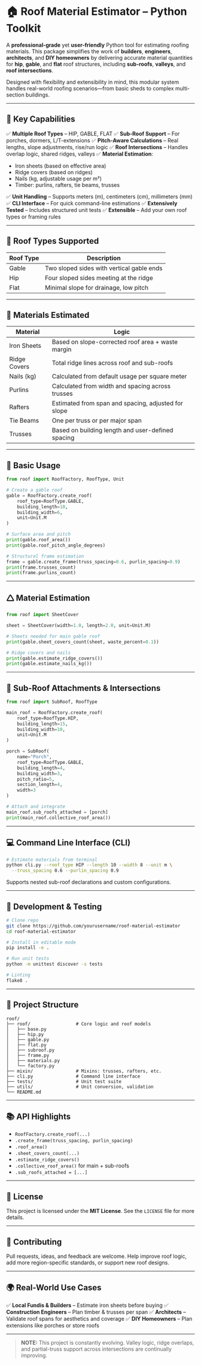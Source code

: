 # 🏠 Roof Material Estimator – Python Toolkit

A **professional-grade** yet **user-friendly** Python tool for estimating roofing materials. This package simplifies the work of **builders**, **engineers**, **architects**, and **DIY homeowners** by delivering accurate material quantities for **hip**, **gable**, and **flat** roof structures, including **sub-roofs**, **valleys**, and **roof intersections**.

Designed with flexibility and extensibility in mind, this modular system handles real-world roofing scenarios—from basic sheds to complex multi-section buildings.

---

## 🚩 Key Capabilities

✅ **Multiple Roof Types** – HIP, GABLE, FLAT
✅ **Sub-Roof Support** – For porches, dormers, L/T-extensions
✅ **Pitch-Aware Calculations** – Real lengths, slope adjustments, rise/run logic
✅ **Roof Intersections** – Handles overlap logic, shared ridges, valleys
✅ **Material Estimation**:

* Iron sheets (based on effective area)
* Ridge covers (based on ridges)
* Nails (kg, adjustable usage per m²)
* Timber: purlins, rafters, tie beams, trusses

✅ **Unit Handling** – Supports meters (m), centimeters (cm), millimeters (mm)
✅ **CLI Interface** – For quick command-line estimations
✅ **Extensively Tested** – Includes structured unit tests
✅ **Extensible** – Add your own roof types or framing rules

---

## 📀 Roof Types Supported

| Roof Type | Description                               |
| --------- | ----------------------------------------- |
| Gable     | Two sloped sides with vertical gable ends |
| Hip       | Four sloped sides meeting at the ridge    |
| Flat      | Minimal slope for drainage, low pitch     |

---

## 🩵 Materials Estimated

| Material     | Logic                                               |
| ------------ | --------------------------------------------------- |
| Iron Sheets  | Based on slope-corrected roof area + waste margin   |
| Ridge Covers | Total ridge lines across roof and sub-roofs         |
| Nails (kg)   | Calculated from default usage per square meter      |
| Purlins      | Calculated from width and spacing across trusses    |
| Rafters      | Estimated from span and spacing, adjusted for slope |
| Tie Beams    | One per truss or per major span                     |
| Trusses      | Based on building length and user-defined spacing   |

---

## 🧰 Basic Usage

```python
from roof import RoofFactory, RoofType, Unit

# Create a gable roof
gable = RoofFactory.create_roof(
    roof_type=RoofType.GABLE,
    building_length=10,
    building_width=6,
    unit=Unit.M
)

# Surface area and pitch
print(gable.roof_area())
print(gable.roof_pitch_angle_degrees)

# Structural frame estimation
frame = gable.create_frame(truss_spacing=0.6, purlin_spacing=0.9)
print(frame.trusses_count)
print(frame.purlins_count)
```

---

## 🛆 Material Estimation

```python
from roof import SheetCover

sheet = SheetCover(width=1.0, length=2.0, unit=Unit.M)

# Sheets needed for main gable roof
print(gable.sheet_covers_count(sheet, waste_percent=0.1))

# Ridge covers and nails
print(gable.estimate_ridge_covers())
print(gable.estimate_nails_kg())
```

---

## 🏧 Sub-Roof Attachments & Intersections

```python
from roof import SubRoof, RoofType

main_roof = RoofFactory.create_roof(
    roof_type=RoofType.HIP,
    building_length=15,
    building_width=10,
    unit=Unit.M
)

porch = SubRoof(
    name="Porch",
    roof_type=RoofType.GABLE,
    building_length=4,
    building_width=3,
    pitch_ratio=5,
    section_length=4,
    width=3
)

# Attach and integrate
main_roof.sub_roofs_attached = [porch]
print(main_roof.collective_roof_area())
```

---

## 💻 Command Line Interface (CLI)

```bash
# Estimate materials from terminal
python cli.py --roof_type HIP --length 10 --width 8 --unit m \
  --truss_spacing 0.6 --purlin_spacing 0.9
```

Supports nested sub-roof declarations and custom configurations.

---

## 🧪 Development & Testing

```bash
# Clone repo
git clone https://github.com/yourusername/roof-material-estimator
cd roof-material-estimator

# Install in editable mode
pip install -e .

# Run unit tests
python -m unittest discover -s tests

# Linting
flake8 .
```

---

## 📁 Project Structure

```
roof/
├── roof/                 # Core logic and roof models
│   ├── base.py
│   ├── hip.py
│   ├── gable.py
│   ├── flat.py
│   ├── subroof.py
│   ├── frame.py
│   ├── materials.py
│   └── factory.py
├── mixin/                # Mixins: trusses, rafters, etc.
├── cli.py                # Command line interface
├── tests/                # Unit test suite
├── utils/                # Unit conversion, validation
└── README.md
```

---

## 📚 API Highlights

* `RoofFactory.create_roof(...)`
* `.create_frame(truss_spacing, purlin_spacing)`
* `.roof_area()`
* `.sheet_covers_count(...)`
* `.estimate_ridge_covers()`
* `.collective_roof_area()` for main + sub-roofs
* `.sub_roofs_attached = [...]`

---

## 📄 License

This project is licensed under the **MIT License**. See the `LICENSE` file for more details.

---

## 🤝 Contributing

Pull requests, ideas, and feedback are welcome. Help improve roof logic, add more region-specific standards, or support new roof designs.

---

## 🌍 Real-World Use Cases

✅ **Local Fundis & Builders** – Estimate iron sheets before buying
✅ **Construction Engineers** – Plan timber & trusses per span
✅ **Architects** – Validate roof spans for aesthetics and coverage
✅ **DIY Homeowners** – Plan extensions like porches or store roofs

---

> **NOTE:** This project is constantly evolving. Valley logic, ridge overlaps, and partial-truss support across intersections are continually improving.

